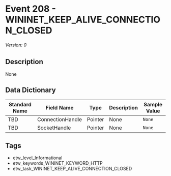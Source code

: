 # Event 208 - WININET_KEEP_ALIVE_CONNECTION_CLOSED
###### Version: 0

## Description
None

## Data Dictionary
|Standard Name|Field Name|Type|Description|Sample Value|
|---|---|---|---|---|
|TBD|ConnectionHandle|Pointer|None|`None`|
|TBD|SocketHandle|Pointer|None|`None`|

## Tags
* etw_level_Informational
* etw_keywords_WININET_KEYWORD_HTTP
* etw_task_WININET_KEEP_ALIVE_CONNECTION_CLOSED